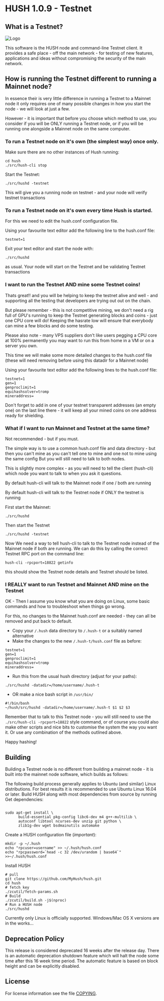 HUSH 1.0.9 - Testnet
=============

What is a Testnet?
--------------

![Logo](doc/hush/hush.png "Logo")

This software is the HUSH node and command-line Testnet client. It provides
a safe place - off the main network - for testing of new features,
applications and ideas without compromising the security of the main network.

How is running the Testnet different to running a Mainnet node?
--------------

In essence their is very little difference in running a Testnet to a Mainnet node
it only requires one of many possible changes in how you start the node - we will
look at just a few.

However - it is important that before you choose which method to use, you consider
if you will be ONLY running a Testnet node, or if you will be running one alongside
a Mainnet node on the same computer.

### To run a Testnet node on it's own (the simplest way) once only.
Make sure there are no other instances of Hush running:
```
cd hush
./src/hush-cli stop
```
Start the Testnet:
```
./src/hushd -testnet
```
This will give you a running node on testnet - and your node will verify testnet
transactions

### To run a Testnet node on it's own every time Hush is started.
For this we need to edit the hush.conf configuration file.

Using your favourite text editor add the following line to the hush.conf file:
```
testnet=1
```
Exit your text editor and start the node with:
```
./src/hushd
```
as usual. Your node will start on the Testnet and be validating Testnet transactions

### I want to run the Testnet AND mine some Testnet coins!
Thats great!! and you will be helping to keep the testnet alive and well - and supporting
all the testing that developers are trying out out on the chain.

But please remember - this is not competitive mining, we don't need a rig full of GPU's
running to keep the Testnet generating blocks and coins - just one CPU core will do!
Keeping the hasrate low will ensure that everybody can mine a few blocks and do some testing.

Please also note - many VPS suppliers don't like users pegging a CPU core at 100% permanently
you may want to run this from home in a VM or on a server you own.

This time we will make some more detailed changes to the hush.conf file (these will need
removing before using this datadir for a Mainnet node)

Using your favourite text editor add the following lines to the hush.conf file:
```
testnet=1
gen=1
genproclimit=1
equihashsolver=tromp
mineraddress=
```
Don't forget to add in one of your testnet transparent addresses (an empty one)
on the last line there - it will keep all your mined coins on one address ready for
shielding.

### What if I want to run Mainnet and Testnet at the same time?
Not recommended - but if you must.

The simple way is to use a common hush.conf file and data directory - but then you
can't mine as you can't tell one to mine and one not to mine using the same config
But you will still need to talk to both nodes.

This is slightly more complex - as you will need to tell the client (hush-cli) which
node you want to talk to when you ask it questions.

By default hush-cli will talk to the Mainnet node if one / both are running

By default hush-cli will talk to the Testnet node if ONLY the testnet is running

First start the Mainnet:
```
./src/hushd
```

Then start the Testnet
```
./src/hushd -testnet
```

Now We need a way to tell hush-cli to talk to the Testnet node instead of the Mainnet
node if both are running.
We can do this by calling the correct Testnet RPC port on the command line:
```
hush-cli -rpcport=18822 getinfo
```
this should show the Testnet node details and Testnet should be listed.

### I REALLY want to run Testnet and Mainnet AND mine on the Testnet
OK - Then I assume you know what you are doing on Linux, some basic
commands and how to troubleshoot when things go wrong.

For this, no changes to the Mainnet hush.conf are needed - they can all be removed
and put back to default.

- Copy your ```/.hush``` data directory to ```/.hush-t``` or a suitably named alternative
- Make the changes to the new ```/.hush-t/hush.conf``` file as before:
```
testnet=1
gen=1
genproclimit=1
equihashsolver=tromp
mineraddress=
```
- Run this from the usual hush directory (adjust for your paths):
```
./src/hushd -datadir=/home/username/.hush-t
```
- OR make a nice bash script in ```/usr/bin/```
```
#!/bin/bash
~/hush/src/hushd -datadir=/home/username/.hush-t $1 $2 $3
```
Remember that to talk to this Testnet node - you will still need to use the
```./src/hush-cli -rpcport=18822``` style command, or of course you could also
make other scripts and nice bits to customise the system the way you want it.
Or use any combination of the methods outlined above.

Happy hashing!

### 

Building
--------
Building a Testnet node is no different from building a mainnet node - it
is built into the mainnet node software, which builds as follows:

The following build process generally applies to Ubuntu (and similar) Linux
distributions. For best results it is recommended to use Ubuntu Linux 16.04
or later.
Build HUSH along with most dependencies from source by running
Get dependencies:
```{r, engine='bash'}

sudo apt-get install \
      build-essential pkg-config libc6-dev m4 g++-multilib \
      autoconf libtool ncurses-dev unzip git python \
      zlib1g-dev wget bsdmainutils automake
```

Create a HUSH configuration file (*important*):
```
mkdir -p ~/.hush
echo "rpcuser=username" >> ~/.hush/hush.conf
echo "rpcpassword=`head -c 32 /dev/urandom | base64`" >>~/.hush/hush.conf
```

Install HUSH
```{r, engine='bash'}
# pull
git clone https://github.com/MyHush/hush.git
cd hush
# fetch key
./zcutil/fetch-params.sh
# Build
./zcutil/build.sh -j$(nproc)
# Run a HUSH node
./src/hushd
```

Currently only Linux is officially supported. Windows/Mac OS X versions are in the works...

Deprecation Policy
------------------

This release is considered deprecated 16 weeks after the release day. There
is an automatic deprecation shutdown feature which will halt the node some
time after this 16 week time period. The automatic feature is based on block
height and can be explicitly disabled.

License
-------

For license information see the file [COPYING](COPYING).
